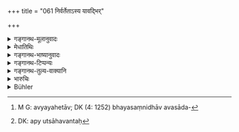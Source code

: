 +++
title = "061 निर्वर्तेताऽस्य यावद्भिर्"

+++

<details><summary>गङ्गानथ-मूलानुवादः</summary>

He shall appoint as many industrious, clever and skilful men as may be required for the accomplishment of his business.—(61)
</details>

<details><summary>मेधातिथिः</summary>

सर्व एते मन्त्रज्ञा **विचक्षणाः** विद्वांसश् चाधिकारिकाः कर्तव्याः । **दक्षान्** भयसंनिधाने ऽप्य् अवसादहेताव्[^८८] अत्युत्साहवन्तः[^८९] । **अतन्द्रितान्** अनलसान् । उक्तं चाध्यक्षप्रचारे-


[^८९]:
     DK: apy utsāhavantaḥ


[^८८]:
     M G: avyayahetāv; DK (4: 1252) bhayasaṃnidhāv avasāda-

- बुद्धिमान् अनुरक्तश् च युक्तो धर्मार्थकोविदः ।

- शुचिर् दक्षः कुलीनश् च मन्त्री यस्य स राज्यभाक् ॥

- तस्मिन् निक्षिप्य कार्याणि भोगसङ्गी न नश्यति ।

- राजवश्यविधिस् तेन दानानुग्रहणैर् इति ॥ ७.६१ ॥
</details>

<details><summary>गङ्गानथ-भाष्यानुवादः</summary>

All these officials to be appointed should be well versed in the art of deliberation, and learned.

‘*Skilful*’.—Even when there is ground for fear and bewilderment, they retain their courage.

‘*Industrious*’—not slothful. It has been declared in the
*Adhyakṣapracāra* that—‘That king alone deserves his kingdom whose
minister is intelligent, loyal, industrious, well versed in matters relating to virtue and wealth, pure, clever and of noble family; having entrusted the burden of the kingdom to him, if the king gives himself to pleasure, he does not perish; because even so his kingly duties are duly fulfilled’.—(61)
</details>

<details><summary>गङ्गानथ-टिप्पन्यः</summary>

‘*Ādhyakṣapracāre*’ (Medhātithi, p. 511, 1.14)—This is the name of one of the chapters in Kauṭilya’s *Arthaśāstra*. It is referred to again in the *Bhāṣya* on verse 81 below.

This verse is quoted in *Vīramitrodaya* (Rājanīti, p. 185);—and in
*Nītimayūkha* (p. 53).
</details>

<details><summary>गङ्गानथ-तुल्य-वाक्यानि</summary>

**(verses 7.60-62)  
**

See Comparative notes for [Verse 7.60].
</details>

<details><summary>भारुचिः</summary>

कार्यपरिमाणेनाइषां राज्ञः सचिवानां संग्रहः स्यात् । यत्कारणं कार्यसमावेशाद् अन्येनोपयोगेन हि कश्चिद् विषादं गच्छेत्, समर्थो ऽपि च प्रमाद्यति ॥ ७.६१ ॥
</details>

<details><summary>Bühler</summary>

061	As many persons as the due performance of his business requires, so many skilful and clever (men), free from sloth, let him appoint.
</details>
